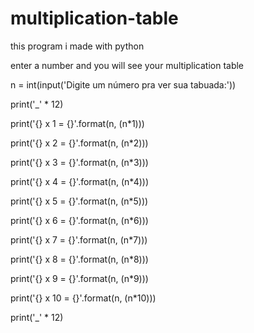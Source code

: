 # multiplication-table
this program i made with python

enter a number and you will see your multiplication table

n = int(input('Digite um número pra ver sua tabuada:'))

print('_' * 12)

print('{} x 1 = {}'.format(n, (n*1)))

print('{} x 2 = {}'.format(n, (n*2)))

print('{} x 3 = {}'.format(n, (n*3)))

print('{} x 4 = {}'.format(n, (n*4)))

print('{} x 5 = {}'.format(n, (n*5)))

print('{} x 6 = {}'.format(n, (n*6)))

print('{} x 7 = {}'.format(n, (n*7)))

print('{} x 8 = {}'.format(n, (n*8)))

print('{} x 9 = {}'.format(n, (n*9)))

print('{} x 10 = {}'.format(n, (n*10)))

print('_' * 12)
